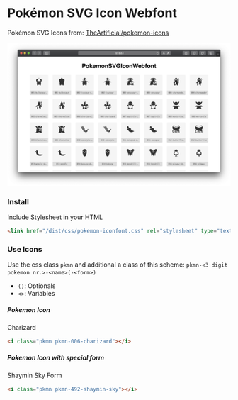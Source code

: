 # Pokémon SVG Icon Webfont

Pokémon SVG Icons from: [TheArtificial/pokemon-icons](https://github.com/TheArtificial/pokemon-icons)

![Screenshot](assets/screenshot.png)

### Install

Include Stylesheet in your HTML

```html
<link href="/dist/css/pokemon-iconfont.css" rel="stylesheet" type="text/css" />
```

### Use Icons

Use the css class `pkmn` and additional a class of this scheme: `pkmn-<3 digit pokemon nr.>-<name>(-<form>)`

- `()`: Optionals
- `<>`: Variables

##### Pokemon Icon

Charizard

```html
<i class="pkmn pkmn-006-charizard"></i>
```

##### Pokemon Icon with special form

Shaymin Sky Form

```html
<i class="pkmn pkmn-492-shaymin-sky"></i>
```
